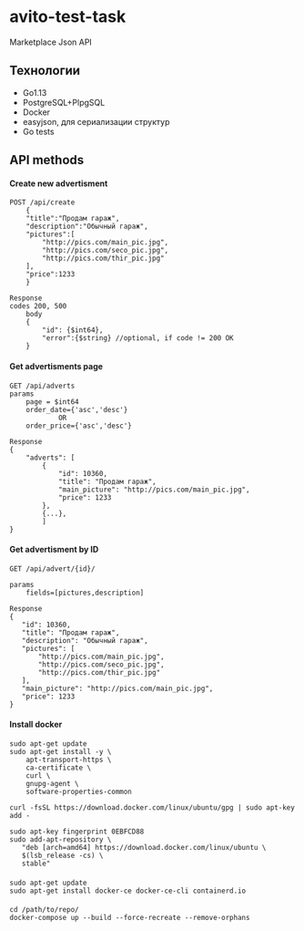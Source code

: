 # avito-test-task
Marketplace Json API

## Технологии

* Go1.13
* PostgreSQL+PlpgSQL
* Docker
* easyjson, для сериализации структур
* Go tests

## API methods

#### Create new advertisment

    POST /api/create
        {
        "title":"Продам гараж",
        "description":"Обычный гараж",
        "pictures":[
            "http://pics.com/main_pic.jpg",
            "http://pics.com/seco_pic.jpg",
            "http://pics.com/thir_pic.jpg"
        ],
        "price":1233
        }
        
    Response
    codes 200, 500 
        body
        {
            "id": {$int64},
            "error":{$string} //optional, if code != 200 OK
        }     
        
#### Get advertisments page
    GET /api/adverts
    params
        page = $int64
        order_date={'asc','desc'}
                OR 
        order_price={'asc','desc'}

    Response
    {
        "adverts": [
            {
                "id": 10360,
                "title": "Продам гараж",
                "main_picture": "http://pics.com/main_pic.jpg",
                "price": 1233
            },
            {...},
            ]
    }        
    
#### Get advertisment by ID
    
    GET /api/advert/{id}/
    
    params
        fields=[pictures,description]
    
    Response
    {
       "id": 10360,
       "title": "Продам гараж",
       "description": "Обычный гараж",
       "pictures": [
           "http://pics.com/main_pic.jpg",
           "http://pics.com/seco_pic.jpg",
           "http://pics.com/thir_pic.jpg"
       ],
       "main_picture": "http://pics.com/main_pic.jpg",
       "price": 1233
    }
#### Install docker
    sudo apt-get update
    sudo apt-get install -y \
        apt-transport-https \
        ca-certificate \
        curl \
        gnupg-agent \
        software-properties-common
              
    curl -fsSL https://download.docker.com/linux/ubuntu/gpg | sudo apt-key add -
  
    sudo apt-key fingerprint 0EBFCD88   
    sudo add-apt-repository \
       "deb [arch=amd64] https://download.docker.com/linux/ubuntu \
       $(lsb_release -cs) \
       stable"
####    
    sudo apt-get update
    sudo apt-get install docker-ce docker-ce-cli containerd.io
####   
    cd /path/to/repo/
    docker-compose up --build --force-recreate --remove-orphans

